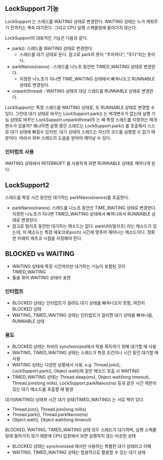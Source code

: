 ## LockSupport 기능

LockSupport 는 스레드를 WAITING 상태로 변경한다.
WAITING 상태는 누가 깨워주기 전까지는 계속 대기한다.
그리고 CPU 실행 스케줄링에 들어가지 않는다.

LockSupport의 대표적인 기능은 다음과 같다.
- park(): 스레드를 WAITING 상태로 변경한다.
  - 스레드를 대기 상태로 둔다. 참고로 park의 뜻이 "주차하다", "두다"라는 뜻이다.
- parkNanos(nanos) : 스레드를 나노초 동안만 TIMED_WAITING 상태로 변경한다.
  - 지정한 나노초가 지나면 TIME_WAITING 상태에서 빠져나오고 RUNNABLE 상태로 변경된다.
- unpark(thread) : WAITING 상태의 대상 스레드를 RUNNABLE 상태로 변경한다.

LockSupport는 특정 스레드를 WAITING 상태로, 또 RUNNABLE 상태로 변경할 수 있다.
그런데 대기 상태로 바꾸는 LockSupport.park() 는 매개변수가 없는데 실행 가능 상태로 바꾸는 LockSupport.unpark(thread1) 는 왜 특정 스레드를 지정하는 매개변수가 있을까?
왜냐하면 실행 중인 스레드는 LockSupport.park() 를 호출해서 스스로 대기 상태에 빠질수 있지만, 대기 상태의 스레드는 자신의 코드를 실행할 수 없기 때문이다.
따라서 외부 스레드의 도움을 받아야 깨어날 수 있다.

### 인터럽트 사용

WAITING 상태에서 INTERRUPT 를 사용하게 되면 RUNNABLE 상태로 깨어나게 된다.


## LockSupport2

스레드를 특정 시간 동안만 대기하는 parkNanos(nanos)를 호출한다.
- parkNanos(nanos): 스레드를 나노초 동안만 TIME_WAITING 상태로 변경한다. 지정한 나노초가 지나면 TIMED_WAITING 상태에서 빠져나와서 RUNNABLE 상태로 변경된다.
- 참고로 밀리초 동안만 대기하는 메소드는 없다. parkUtil(밀리초) 라는 메소드가 있는데, 이 메소드는 특정 에포크(Epoch) 시간에 맞추어 깨어나는 메소드이다. 정확한 미래의 에프코 시점을 지정해야 한다.

## BLOCKED vs WAITING

- WAITING 상태에 특정 시간까지만 대기하는 기능이 포함된 것이 TIMED_WAITING
- 둘을 묶어 WAITING 상태라 표현

### 인터럽트

- BLOCKED 상태는 인터럽트가 걸려도 대기 상태를 빠져나오지 못함, 여전히 BLOCKED 상태
- WAITING, TIMED_WAITING 상태는 인터럽트가 걸리면 대기 상태를 빠져나옴, RUNNABLE 상태

### 용도

- BLOCKED 상태는 자바의 synchronized에서 락을 획득하기 위해 대기할 때 사용
- WAITING, TIMED_WAITING 상태는 스레드가 특정 조건이나 시간 동안 대기할 때 사용
- WAITING 상태는 다양한 상황에서 사용, e.g. Thread.join(), LockSupport.park(), Object.wait()와 같은 메소드 호출 시 WAITING
- TIMED_WAITING  상태는 Thread.sleep(ms), Object.wait(long timeout), Thread.join(long mills), LockSupport.parkNanos(ns) 등과 같은 시간 제한이 있는 대기 메소드를 호출할 때 발생

대기(WAITING) 상태와 시간 대기 상태(TIMED_WAITING) 는 서로 짝이 있다.
- Thread.join(), Thread.join(long millis)
- Thread.park(), Thread.parkNanos(ns)
- Object.wait(), Object.wait(long timeout)

BLOCKED, WAITING, TIMED_WAITING  상태 모두 스레드가 대기하며, 실행 스케줄링에 들어가지 않기 때문에 CPU 입장에서 보면 실행하지 않는 비슷한 상태
- BLOCKED 상태는 synchronized 에서만 사용하는 특별한 대기 상태라고 이해
- WAITING, TIMED_WAITING 상태는 범용적으로 활용할 수 있는 대기 상태



